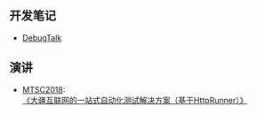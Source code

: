
## 开发笔记

- [DebugTalk](http://debugtalk.com/tags/HttpRunner/)

## 演讲

- [MTSC2018][MTSC2018]: [《大疆互联网的一站式自动化测试解决方案（基于HttpRunner）》][dji-httprunner]


[MTSC2018]: https://www.bagevent.com/event/1193113
[dji-httprunner]: /attachments/DJI-HttpRunner.pdf
